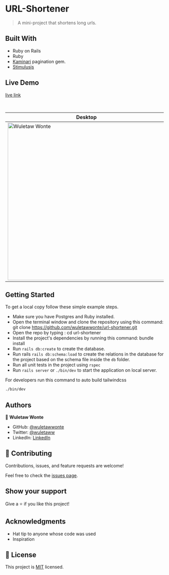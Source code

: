# URL-Shortener

> A mini-project that shortens long urls.

## Built With


- Ruby on Rails
- Ruby
- [Kaminari](https://github.com/kaminari/kaminari) pagination gem.
- [Stimulusjs](https://stimulus.hotwired.dev/)

## Live Demo

[live link](#)

<p align="center">&nbsp;

| Desktop |   Mobile |
| ---------- | ----------- |
 | <img align="center" src="https://user-images.githubusercontent.com/12524453/205069919-7251176a-1fd8-4edc-878d-3398eff286d5.png" alt="Wuletaw Wonte" width="500" /> | <img align="center" src="https://user-images.githubusercontent.com/12524453/205070434-309d7a96-19a3-40ba-86a0-ae537bb51b9d.png" alt="url shortener mobile view" width="410"/> |
</p>


## Getting Started

To get a local copy follow these simple example steps.

- Make sure you have Postgres and Ruby installed.
- Open the terminal window and clone the repository using this command: git clone https://github.com/wuletawwonte/url-shortener.git
- Open the repo by typing : cd url-shortener
- Install the project's dependencies by running this command: bundle install
- Run `rails db:create` to create the database.
- Run rails `rails db:schema:load` to create the relations in the database for the project based on the schema file inside the `db` folder.
- Run all unit tests in the project using `rspec`
- Run `rails server` or `./bin/dev` to start the application on local server.

For developers run this command to auto build tailwindcss

```bash
./bin/dev
```

## Authors

👤 **Wuletaw Wonte**

- GitHub: [@wuletawwonte](https://github.com/wuletawwonte)
- Twitter: [@wuletaww](https://twitter.com/wuletaww)
- LinkedIn: [LinkedIn](https://linkedin.com/in/wuletaw-wonte)

## 🤝 Contributing

Contributions, issues, and feature requests are welcome!

Feel free to check the [issues page](../../issues/).

## Show your support

Give a ⭐️ if you like this project!

## Acknowledgments

- Hat tip to anyone whose code was used
- Inspiration

## 📝 License

This project is [MIT](./LICENSE.md) licensed.
